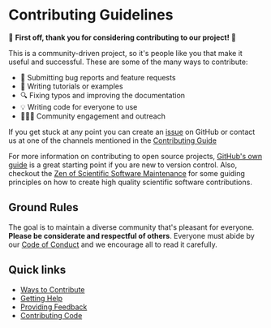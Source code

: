 # Contributing Guidelines

:tada: **First off, thank you for considering contributing to our project!** :tada:

This is a community-driven project, so it's people like you that make it useful and
successful.
These are some of the many ways to contribute:

* :bug: Submitting bug reports and feature requests
* :memo: Writing tutorials or examples
* :mag: Fixing typos and improving the documentation
* :bulb: Writing code for everyone to use
* :people_holding_hands: Community engagement and outreach

If you get stuck at any point you can create an
[issue](https://github.com/vocalpy/crowsetta/issues) on GitHub or contact
us at one of the channels mentioned in the
 [Contributing Guide](https://crowsetta.readthedocs.io/en/latest/development/index.html)

For more information on contributing to open source projects,
[GitHub's own guide](https://opensource.guide/how-to-contribute)
is a great starting point if you are new to version control.
Also, checkout the
[Zen of Scientific Software Maintenance](https://jrleeman.github.io/ScientificSoftwareMaintenance/)
for some guiding principles on how to create high quality scientific software
contributions.

## Ground Rules

The goal is to maintain a diverse community that's pleasant for everyone.
**Please be considerate and respectful of others**.
Everyone must abide by our [Code of Conduct](../CODE_OF_CONDUCT.md) and we encourage all to
read it carefully.

## Quick links

* [Ways to Contribute](https://crowsetta.readthedocs.io/en/latest/development/contributors.html#ways-to-contribute)
* [Getting Help](https://crowsetta.readthedocs.io/en/latest/development/contributors.html#getting-help)
* [Providing Feedback](https://crowsetta.readthedocs.io/en/latest/development/contributors.html#providing-feedback)
* [Contributing Code](https://crowsetta.readthedocs.io/en/latest/development/contributors.html#contributing-code)
